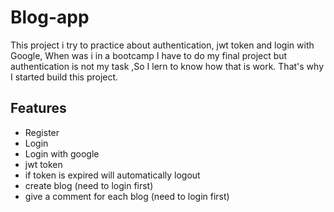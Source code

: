 # Blog-app

This project i try to practice about authentication, jwt token and login with Google, When was i in a bootcamp
I have to do my final project but authentication is not my task ,So I lern to know how that is work.
That's why I started build this project.

## Features

- Register
- Login
- Login with google
- jwt token
- if token is expired will automatically logout
- create blog (need to login first)
- give a comment for each blog (need to login first)

